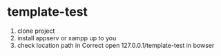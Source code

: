 # template-test
1. clone project
2. install appserv or xampp up to you
3. check location path in Correct
open 127.0.0.1/template-test in bowser
